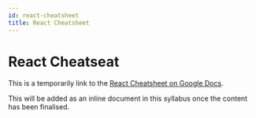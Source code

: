```yaml
---
id: react-cheatsheet
title: React Cheatsheet
---
```


# React Cheatseat

This is a temporarily link to the [React Cheatsheet on Google Docs](https://docs.google.com/document/d/1Y2vCGZ6BZu4yix6EaU--67DfRrTbc6n_dwjbJ7n6kz4/edit?usp=sharing).

This will be added as an inline document in this syllabus once the content has been finalised.
